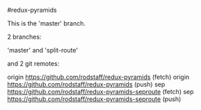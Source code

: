 #redux-pyramids

This is the 'master' branch.

2 branches:

'master' and 'split-route'

and 2 git remotes:

origin	https://github.com/rodstaff/redux-pyramids (fetch)
origin	https://github.com/rodstaff/redux-pyramids (push)
sep	https://github.com/rodstaff/redux-pyramids-seproute (fetch)
sep	https://github.com/rodstaff/redux-pyramids-seproute (push)


